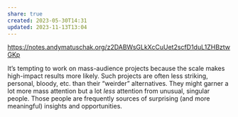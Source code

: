 ```yaml
---
share: true
created: 2023-05-30T14:31
updated: 2023-11-13T13:04
---
```


https://notes.andymatuschak.org/z2DABWsGLkXcCuUet2scfD1duL1ZHBztwGKp

It’s tempting to work on mass-audience projects because the scale makes high-impact results more likely. Such projects are often less striking, personal, bloody, etc. than their “weirder” alternatives. They might garner a lot more mass attention but a lot _less_ attention from unusual, singular people. Those people are frequently sources of surprising (and more meaningful) insights and opportunities.
